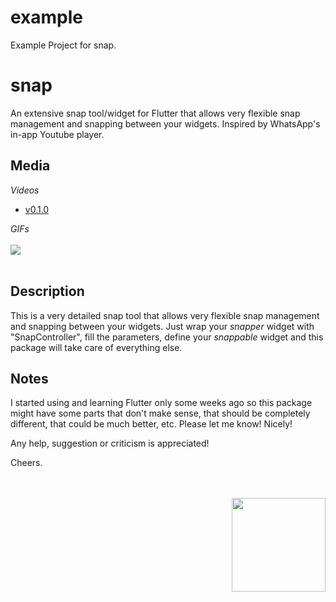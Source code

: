 # example

Example Project for snap.

# snap

An extensive snap tool/widget for Flutter that allows very flexible snap management and snapping between your widgets.
Inspired by WhatsApp's in-app Youtube player. 

## Media
*Videos*

* [v0.1.0](https://youtu.be/anHHG3JJPrI)

*GIFs*
<br><br>
<img src="https://www.cosmossoftware.coffee/Common/Portfolio/GIFs/FlutterSnap.gif"/>
<br><br>

## Description

This is a very detailed snap tool that allows very flexible snap management and snapping between your widgets. Just wrap
your *snapper* widget with "SnapController", fill the parameters, define your *snappable* widget and this package will 
take care of everything else.

## Notes
I started using and learning Flutter only some weeks ago so this package might have some parts that don't make sense, 
that should be completely different, that could be much better, etc. Please let me know! Nicely! 

Any help, suggestion or criticism is appreciated! 

Cheers.

<br><br>
<img align="right" src="https://www.cosmossoftware.coffee/Common/Images/CosmosSoftwareIconTransparent.png" width="150" height="150"/>
<br><br>